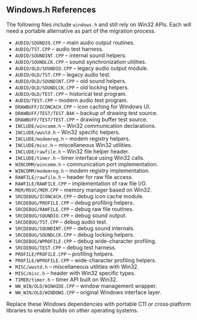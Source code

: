## Windows.h References

The following files include `windows.h` and still rely on Win32 APIs. Each will need a portable alternative as part of the migration process.

- `AUDIO/SOUNDIO.CPP` – main audio output routines.
- `AUDIO/TST.CPP` – audio test harness.
- `AUDIO/SOUNDINT.CPP` – internal sound helpers.
- `AUDIO/SOUNDLCK.CPP` – sound synchronization utilities.
- `AUDIO/OLD/SOUNDIO.CPP` – legacy audio output module.
- `AUDIO/OLD/TST.CPP` – legacy audio test.
- `AUDIO/OLD/SOUNDINT.CPP` – old sound helpers.
- `AUDIO/OLD/SOUNDLCK.CPP` – old locking helpers.
- `AUDIO/OLD/TEST.CPP` – historical test program.
- `AUDIO/TEST.CPP` – modern audio test program.
- `DRAWBUFF/ICONCACH.CPP` – icon caching for Windows UI.
- `DRAWBUFF/TEST/TEST.BAK` – backup of drawing test source.
- `DRAWBUFF/TEST/TEST.CPP` – drawing buffer test source.
- `INCLUDE/wincomm.h` – Win32 communication declarations.
- `INCLUDE/wwstd.h` – Win32 specific helpers.
- `INCLUDE/modemreg.h` – modem registry helpers.
- `INCLUDE/misc.h` – miscellaneous Win32 utilities.
- `INCLUDE/rawfile.h` – Win32 file helper header.
- `INCLUDE/timer.h` – timer interface using Win32 calls.
- `WINCOMM/wincomm.h` – communication port implementation.
- `WINCOMM/modemreg.h` – modem registry implementation.
- `RAWFILE/rawfile.h` – header for raw file access.
- `RAWFILE/RAWFILE.CPP` – implementation of raw file I/O.
- `MEM/MSVC/MEM.CPP` – memory manager based on Win32.
- `SRCDEBUG/ICONCACH.CPP` – debug icon cache module.
- `SRCDEBUG/PROFILE.CPP` – debug profiling helpers.
- `SRCDEBUG/RAWFILE.CPP` – debug raw file routines.
- `SRCDEBUG/SOUNDIO.CPP` – debug sound output.
- `SRCDEBUG/TST.CPP` – debug audio test.
- `SRCDEBUG/SOUNDINT.CPP` – debug sound internals.
- `SRCDEBUG/SOUNDLCK.CPP` – debug locking helpers.
- `SRCDEBUG/WPROFILE.CPP` – debug wide-character profiling.
- `SRCDEBUG/TEST.CPP` – debug test harness.
- `PROFILE/PROFILE.CPP` – profiling helpers.
- `PROFILE/WPROFILE.CPP` – wide-character profiling helpers.
- `MISC/wwstd.h` – miscellaneous utilities with Win32.
- `MISC/misc.h` – header with Win32 specific types.
- `TIMER/timer.h` – timer API built on Win32.
- `WW_WIN/OLD/WINHIDE.CPP` – window management wrapper.
- `WW_WIN/OLD/WINDOWS.CPP` – original Windows interface layer.

Replace these Windows dependencies with portable C11 or cross‑platform libraries to enable builds on other operating systems.

